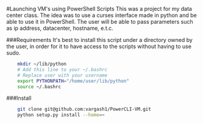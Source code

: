 <!--
@Author: Vargas Hector <vargash1>
@Date:   Tuesday, April 12th 2016, 3:35:35 pm
@Email:  vargash1@wit.edu
@Last modified by:   vargash1
@Last modified time: Tuesday, April 12th 2016, 6:48:30 pm
-->

#Launching VM's using PowerShell Scripts
This was a project for my data center class. The idea was to use a curses interface made in python and be able to use it in PowerShell. The user will be able to pass parameters such as
ip address, datacenter, hostname, e.t.c.


###Requirements
It's best to install this script under a directory owned by the user, in order for it to have access to the scripts without having to use sudo.

```bash
    mkdir ~/lib/python
    # Add this line to your ~/.bashrc
    # Replace user with your username
    export PYTHONPATH="/home/user/lib/python"
    source ~/.bashrc
```

###Install
```bash
    git clone git@github.com:vargash1/PowerCLI-VM.git
    python setup.py install --home=~

```
